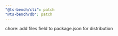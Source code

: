 ```yaml
---
"@ts-bench/cli": patch
"@ts-bench/db": patch
---
```


chore: add files field to package.json for distribution
